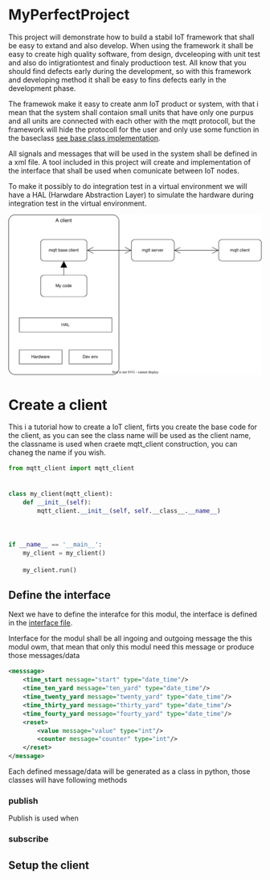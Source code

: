 # MyPerfectProject
This project will demonstrate how to build a stabil IoT framework that shall be easy to extand and also develop. When using the framework it shall be easy to create high quality software, from design, dvceleoping with unit test and also do intigrationtest and finaly productioon test.
All know that you should find defects early during the development, so with this framework and developing method it shall be easy to fins defects early in the development phase.

The framewok make it easy to create anm IoT product or system, with that i mean that the system shall contaion small units that have only one purpus and all units are connected with each other with the mqtt protocoll, but the framework will hide the protocoll for the user and only use some function in the baseclass [see base class implementation](mqtt_client.py).

All signals and messages that will be used in the system shall be defined in a xml file. A tool included in this project will create and implementation of the interface that shall be used when comunicate between IoT nodes.

To make it possibly to do integration test in a virtual environment we will have a HAL (Harwdare Abstraction Layer) to simulate the hardware during integration test in the virtual environment.


![](./system_overview.drawio.svg)


# Create a client
This i a tutorial how to create a IoT client, firts you create the base code for the client, as you can see the class name will be used as the client name, the classname is used when craete mqtt_client construction, you can chaneg the name if you wish.

```python
from mqtt_client import mqtt_client


class my_client(mqtt_client):
    def __init__(self):
        mqtt_client.__init__(self, self.__class__.__name__)



if __name__ == '__main__':
    my_client = my_client()
    
    my_client.run()
```
## Define the interface
Next we have to define the interafce for this modul, the interface is defined in the [interface file](./mqtt_topic.xml).

Interface for the modul shall be all ingoing and outgoing message the this modul owm, that mean that only this modul need this message or produce those messages/data

```xml
<messsage>
    <time_start message="start" type="date_time"/>
    <time_ten_yard message="ten_yard" type="date_time"/>
    <time_twenty_yard message="twenty_yard" type="date_time"/>
    <time_thirty_yard message="thirty_yard" type="date_time"/>
    <time_fourty_yard message="fourty_yard" type="date_time"/>
    <reset> 
        <value message="value" type="int"/>
        <counter message="counter" type="int"/>
    </reset>
</message>
```

Each defined message/data will be generated as a class in python, those classes will have following methods

### publish
Publish is used when 
### subscribe

## Setup the client
